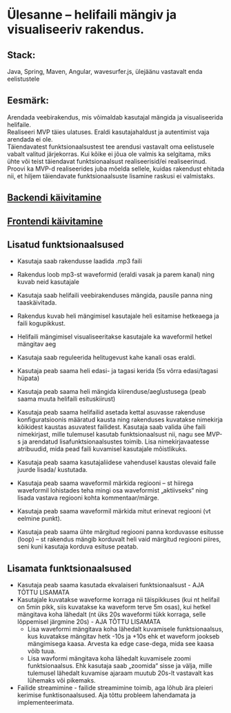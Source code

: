 # Ülesanne – helifaili mängiv ja visualiseeriv rakendus.

## Stack:
Java, Spring, Maven, Angular, wavesurfer.js, ülejäänu vastavalt enda eelistustele

## Eesmärk:
Arendada veebirakendus, mis võimaldab kasutajal mängida ja visualiseerida helifaile.  
Realiseeri MVP täies ulatuses. Eraldi kasutajahaldust ja autentimist vaja arendada ei ole.  
Täiendavatest funktsionaalsustest tee arendusi vastavalt oma eelistusele vabalt valitud järjekorras. Kui kõike ei jõua ole valmis ka selgitama, miks ühte või teist täiendavat funktsionaalsust realiseerisid/ei realiseerinud. Proovi ka MVP-d realiseerides juba mõelda sellele, kuidas rakendust ehitada nii, et hiljem täiendavate funktsionaalsuste lisamine raskusi ei valmistaks.  


## [Backendi käivitamine](https://github.com/CristianNoop/wavesurfer-demo/tree/master/waveform-player-backend/README.md)  
## [Frontendi käivitamine](https://github.com/CristianNoop/wavesurfer-demo/tree/master/waveform-player-frontend/README.md)

## Lisatud funktsionaalsused  
* Kasutaja saab rakendusse laadida .mp3 faili    
*	Rakendus loob mp3-st waveformid (eraldi vasak ja parem kanal) ning kuvab neid kasutajale   
*	Kasutaja saab helifaili veebirakenduses mängida, pausile panna ning taaskäivitada.  
*	Rakendus kuvab heli mängimisel kasutajale heli esitamise hetkeaega ja faili kogupikkust.  
*	Helifaili mängimisel visualiseeritakse kasutajale ka waveformil hetkel mängitav aeg
*	Kasutaja saab reguleerida helitugevust kahe kanali osas eraldi.   


*	Kasutaja peab saama heli edasi- ja tagasi kerida (5s võrra edasi/tagasi hüpata)  
*	Kasutaja peab saama heli mängida kiirenduse/aeglustusega (peab saama muuta helifaili esituskiirust)  
*	Kasutaja peab saama helifailid asetada kettal asuvasse rakenduse konfiguratsioonis määratud kausta ning rakenduses kuvatakse nimekirja kõikidest kaustas asuvatest failidest. Kasutaja saab valida ühe faili nimekirjast, mille tulemusel kasutab funktsionaalsust nii, nagu see MVP-s ja arendatud lisafunktsionaalsustes toimib. Lisa nimekirjavaatesse atribuudid, mida pead faili kuvamisel kasutajale mõistlikuks.  
*	Kasutaja peab saama kasutajaliidese vahendusel kaustas olevaid faile juurde lisada/ kustutada.  
*	Kasutaja peab saama waveformil märkida regiooni – st hiirega waveformil lohistades teha mingi osa waveformist „aktiivseks“  ning lisada vastava regiooni kohta kommentaar/märge.  
*	Kasutaja peab saama waveformil märkida mitut erinevat regiooni (vt eelmine punkt).  
*	Kasutaja peab saama ühte märgitud regiooni panna korduvasse esitusse (loop) – st rakendus mängib korduvalt heli vaid märgitud regiooni piires, seni kuni kasutaja korduva esituse peatab.  

## Lisamata funktsionaalsused
*	Kasutaja peab saama kasutada ekvalaiseri funktsionaalsust  - AJA TÕTTU LISAMATA  
*	Kasutajale kuvatakse waveforme korraga nii täispikkuses (kui nt helifail on 5min pikk, siis kuvatakse ka waveform terve 5m osas), kui hetkel mängitava koha lähedalt (nt üks 20s waveformi tükk korraga, selle lõppemisel järgmine 20s) - AJA TÕTTU LISAMATA  
    * Lisa waveformi mängitava koha lähedalt kuvamisele funktsionaalsus, kus kuvatakse mängitav hetk -10s ja +10s ehk et waveform jookseb mängimisega kaasa. Arvesta ka edge case-dega, mida see kaasa võib tuua.  
    * Lisa wavformi mängitava koha lähedalt kuvamisele zoomi funktsionaalsus. Ehk kasutaja saab „zoomida“ sisse ja välja, mille tulemusel lähedalt kuvamise ajaraam muutub 20s-lt vastavalt kas lühemaks või pikemaks.
* Failide streamimine - failide streamimine toimib, aga lõhub ära pleieri kerimise funktisonaalsused. Aja tõttu probleem lahendamata ja implementeerimata.
